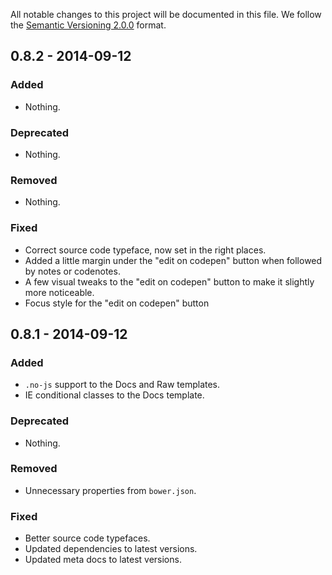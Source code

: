 All notable changes to this project will be documented in this file.
We follow the [Semantic Versioning 2.0.0](http://semver.org/) format.


## 0.8.2 - 2014-09-12

### Added
- Nothing.

### Deprecated
- Nothing.

### Removed
- Nothing.

### Fixed
- Correct source code typeface, now set in the right places.
- Added a little margin under the "edit on codepen" button when followed by
  notes or codenotes.
- A few visual tweaks to the "edit on codepen" button to make it slightly more
  noticeable.
- Focus style for the "edit on codepen" button


## 0.8.1 - 2014-09-12

### Added
- `.no-js` support to the Docs and Raw templates.
- IE conditional classes to the Docs template.

### Deprecated
- Nothing.

### Removed
- Unnecessary properties from `bower.json`.

### Fixed
- Better source code typefaces.
- Updated dependencies to latest versions.
- Updated meta docs to latest versions.
